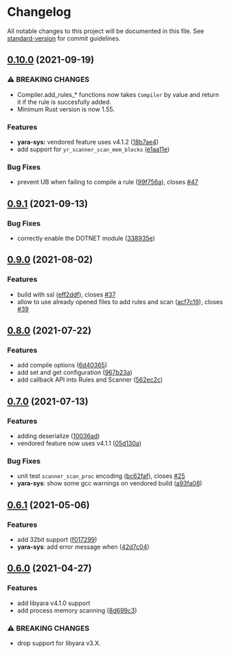 # Changelog

All notable changes to this project will be documented in this file. See [standard-version](https://github.com/conventional-changelog/standard-version) for commit guidelines.

## [0.10.0](https://github.com/Hugal31/yara-rust/compare/v0.9.1...v0.10.0) (2021-09-19)


### ⚠ BREAKING CHANGES

* Compiler.add_rules_* functions now takes `Compiler`
by value and return it if the rule is succesfully added.
* Minimum Rust version is now 1.55.

### Features

* **yara-sys:** vendored feature uses v4.1.2 ([18b7ae4](https://github.com/Hugal31/yara-rust/commit/18b7ae48656c1ffaf6b8ea8db295d43b86294812))
* add support for `yr_scanner_scan_mem_blocks` ([e1aa11e](https://github.com/Hugal31/yara-rust/commit/e1aa11e75338c64fe63ef4bbeafaccce62f1dca2))

### Bug Fixes

* prevent UB when failing to compile a rule ([99f756a](https://github.com/Hugal31/yara-rust/commit/99f756a15dd9a11dde76923dcee0ee4bbdf6073b)), closes [#47](https://github.com/Hugal31/yara-rust/issues/47)

## [0.9.1](https://github.com/Hugal31/yara-rust/compare/v0.9.0...v0.9.1) (2021-09-13)


### Bug Fixes

* correctly enable the DOTNET module ([338935e](https://github.com/Hugal31/yara-rust/commit/338935e01ad9c046854b547feb6861dc77d017e0))

## [0.9.0](https://github.com/Hugal31/yara-rust/compare/v0.8.0...v0.9.0) (2021-08-02)

### Features

* build with ssl ([eff2ddf](https://github.com/Hugal31/yara-rust/commit/eff2ddfdcbd8e1bdb5e23b057a1c551e69cea2c7)), closes [#37](https://github.com/Hugal31/yara-rust/pull/37)
* allow to use already opened files to add rules and scan ([acf7c19](https://github.com/Hugal31/yara-rust/commit/acf7c19d30e1408abd05c289dbe02f1132988b5e)), closes [#39](https://github.com/Hugal31/yara-rust/pull/39)

## [0.8.0](https://github.com/Hugal31/yara-rust/compare/v0.7.0...v0.8.0) (2021-07-22)

### Features

* add compile options ([6d40365](https://github.com/Hugal31/yara-rust/commit/6d403653f6cf4551ac2530e11309b27c271c3445))
* add set and get configuration ([967b23a](https://github.com/Hugal31/yara-rust/commit/967b23a81c61ce7c60b284feb216ab1826853be6))
* add callback API into Rules and Scanner ([562ec2c](https://github.com/Hugal31/yara-rust/commit/562ec2caf43168d38d59b91b48dcfc8e4f5977c7))

## [0.7.0](https://github.com/Hugal31/yara-rust/compare/v0.6.1...v0.7.0) (2021-07-13)

### Features

* adding deserialize ([10036ad](https://github.com/Hugal31/yara-rust/commit/10036adc3aa96edfe88a4a5364102cd52e7c1398))
* vendored feature now uses v4.1.1 ([05d130a](https://github.com/Hugal31/yara-rust/commit/05d130a24a3c31c91ddda79afb7bdd7bd2fb1b73))

### Bug Fixes

* unit test `scanner_scan_proc` encoding ([bc62faf](https://github.com/Hugal31/yara-rust/commit/bc62fafadf4b03bd23c5a0fdfc10d2244f952870)), closes [#25](https://github.com/Hugal31/yara-rust/issues/25)
* **yara-sys**: show some gcc warnings on vendored build ([a93fa08](https://github.com/Hugal31/yara-rust/commit/a93fa08e1be4f669bddf5447592419a9400cb985))

## [0.6.1](https://github.com/Hugal31/yara-rust/compare/v0.6.0...v0.6.1) (2021-05-06)

### Features

* add 32bit support ([f017299](https://github.com/Hugal31/yara-rust/commit/f0172996af5c28669dc0592526653b95c5bf283e))
* **yara-sys**: add error message when ([42d7c04](https://github.com/Hugal31/yara-rust/commit/42d7c04b980f5eaf1866d4cff2fc86602fa6ed02))

## [0.6.0](https://github.com/Hugal31/yara-rust/compare/v0.5.0...v0.6.0) (2021-04-27)

### Features

* add libyara v4.1.0 support
* add process memory scanning ([8d699c3](https://github.com/Hugal31/yara-rust/commit/8d699c313c1cdb084ba9ff545adb103d2cb965e9))

### ⚠ BREAKING CHANGES

* drop support for libyara v3.X.
